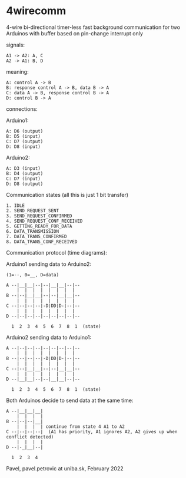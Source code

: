 # 4wirecomm

4-wire bi-directional timer-less fast background communication for two Arduinos with buffer based on pin-change interrupt only


signals: 

    A1 -> A2: A, C
    A2 -> A1: B, D


meaning:

    A: control A -> B
    B: response control A -> B, data B -> A
    C: data A -> B, response control B -> A
    D: control B -> A


connections:

Arduino1:

    A: D6 (output)
    B: D5 (input)
    C: D7 (output)
    D: D8 (input)

Arduino2:

    A: D3 (input)
    B: D4 (output)
    C: D7 (input)
    D: D8 (output)


Communication states (all this is just 1 bit transfer)

    1. IDLE
    2. SEND_REQUEST_SENT
    3. SEND_REQUEST_CONFIRMED
    4. SEND_REQUEST_CONF_RECEIVED
    5. GETTING_READY_FOR_DATA
    6. DATA_TRANSMISSION
    7. DATA_TRANS_CONFIRMED
    8. DATA_TRANS_CONF_RECEIVED


Communication protocol (time diagrams):

Arduino1 sending data to Arduino2:

    (1=--, 0=__, D=data)
    
    A --|__|__|--|--|__|__|--|--
        |  |  |  |  |  |  |  |  
    B --|--|__|__|--|--|__|__|--
        |  |  |  |  |  |  |  |
    C --|--|--|--|-D|DD|D-|--|--
        |  |  |  |  |  |  |  |
    D --|--|--|--|--|--|--|--|--
    
      1  2  3  4  5  6  7  8  1  (state)
    
Arduino2 sending data to Arduino1:

    A --|--|--|--|--|--|--|--|--
        |  |  |  |  |  |  |  |  
    B --|--|--|--|-D|DD|D-|--|--
        |  |  |  |  |  |  |  |
    C --|--|__|__|--|--|__|__|--
        |  |  |  |  |  |  |  |
    D --|__|__|--|--|__|__|--|--
    
      1  2  3  4  5  6  7  8  1  (state)

Both Arduinos decide to send data at the same time:

    A --|__|__|__|
        |  |  |  |
    B --|--|--|__|
        |  |  |  | continue from state 4 A1 to A2
    C --|--|--|--|  (A1 has priority, A1 ignores A2, A2 gives up when conflict detected)
        |  |  |  |
    D --|-_|__|--|
    
      1  2  3  4  

Pavel, pavel.petrovic at uniba.sk, February 2022
